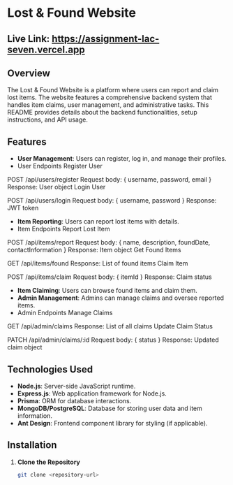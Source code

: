 # Lost & Found Website
## Live Link: https://assignment-lac-seven.vercel.app
## Overview

The Lost & Found Website is a platform where users can report and claim lost items. The website features a comprehensive backend system that handles item claims, user management, and administrative tasks. This README provides details about the backend functionalities, setup instructions, and API usage.

## Features

- **User Management**: Users can register, log in, and manage their profiles.
- User Endpoints
Register User

POST /api/users/register
Request body: { username, password, email }
Response: User object
Login User

POST /api/users/login
Request body: { username, password }
Response: JWT token
- **Item Reporting**: Users can report lost items with details.
- Item Endpoints
Report Lost Item

POST /api/items/report
Request body: { name, description, foundDate, contactInformation }
Response: Item object
Get Found Items

GET /api/items/found
Response: List of found items
Claim Item

POST /api/items/claim
Request body: { itemId }
Response: Claim status
- **Item Claiming**: Users can browse found items and claim them.
- **Admin Management**: Admins can manage claims and oversee reported items.
- Admin Endpoints
Manage Claims

GET /api/admin/claims
Response: List of all claims
Update Claim Status

PATCH /api/admin/claims/:id
Request body: { status }
Response: Updated claim object

## Technologies Used

- **Node.js**: Server-side JavaScript runtime.
- **Express.js**: Web application framework for Node.js.
- **Prisma**: ORM for database interactions.
- **MongoDB/PostgreSQL**: Database for storing user data and item information.
- **Ant Design**: Frontend component library for styling (if applicable).

## Installation

1. **Clone the Repository**

   ```bash
   git clone <repository-url>

